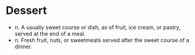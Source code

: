 # Dessert 
 - n. A usually sweet course or dish, as of fruit, ice cream, or pastry, served at the end of a meal.
 - n. Fresh fruit, nuts, or sweetmeats served after the sweet course of a dinner.
